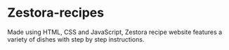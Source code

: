 # Zestora-recipes
Made using HTML, CSS and JavaScript, Zestora recipe website features a variety of dishes with step by step instructions.
